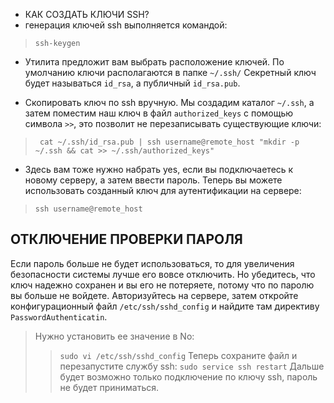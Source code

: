 - КАК СОЗДАТЬ КЛЮЧИ SSH?
- генерация ключей ssh выполняется командой:
> `ssh-keygen`
- Утилита предложит вам выбрать расположение ключей.
По умолчанию ключи располагаются в папке `~/.ssh/`
Секретный ключ будет называться `id_rsa`, а публичный `id_rsa.pub`.

- Скопировать ключ по ssh вручную.
  Мы создадим каталог `~/.ssh`, а затем поместим наш ключ в файл `authorized_keys` с помощью символа `>>`, это позволит не перезаписывать существующие ключи:
> ` cat ~/.ssh/id_rsa.pub | ssh username@remote_host "mkdir -p ~/.ssh && cat >> ~/.ssh/authorized_keys"`
- Здесь вам тоже нужно набрать yes, если вы подключаетесь к новому серверу, а затем ввести пароль. Теперь вы можете использовать созданный ключ для аутентификации на сервере:
> `ssh username@remote_host`

## ОТКЛЮЧЕНИЕ ПРОВЕРКИ ПАРОЛЯ

Если пароль больше не будет использоваться, то для увеличения безопасности системы лучше его вовсе отключить.
Но убедитесь, что ключ надежно сохранен и вы его не потеряете, потому что по паролю вы больше не войдете.
Авторизуйтесь на сервере, затем откройте конфигурационный файл `/etc/ssh/sshd_config` и найдите там директиву `PasswordAuthenticatin`.
> Нужно установить ее значение в No:
>> `sudo vi /etc/ssh/sshd_config`
> Теперь сохраните файл и перезапустите службу ssh:
> `sudo service ssh restart`
> Дальше будет возможно только подключение по ключу ssh, пароль не будет приниматься.
